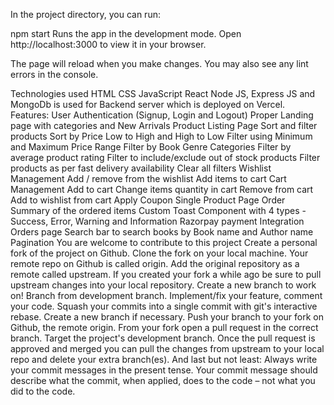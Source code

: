 In the project directory, you can run:

npm start
Runs the app in the development mode.
Open http://localhost:3000 to view it in your browser.

The page will reload when you make changes.
You may also see any lint errors in the console.

Technologies used
HTML
CSS
JavaScript
React
Node JS, Express JS and MongoDb is used for Backend server which is deployed on Vercel.
Features:
User Authentication (Signup, Login and Logout)
Proper Landing page with categories and New Arrivals
Product Listing Page
Sort and filter products
Sort by Price Low to High and High to Low
Filter using Minimum and Maximum Price Range
Filter by Book Genre Categories
Filter by average product rating
Filter to include/exclude out of stock products
Filter products as per fast delivery availability
Clear all filters
Wishlist Management
Add / remove from the wishlist
Add items to cart
Cart Management
Add to cart
Change items quantity in cart
Remove from cart
Add to wishlist from cart
Apply Coupon
Single Product Page
Order Summary of the ordered items
Custom Toast Component with 4 types - Success, Error, Warning and Information
Razorpay payment Integration
Orders page
Search bar to search books by Book name and Author name
Pagination
You are welcome to contribute to this project
Create a personal fork of the project on Github.
Clone the fork on your local machine. Your remote repo on Github is called origin.
Add the original repository as a remote called upstream.
If you created your fork a while ago be sure to pull upstream changes into your local repository.
Create a new branch to work on! Branch from development branch.
Implement/fix your feature, comment your code.
Squash your commits into a single commit with git's interactive rebase. Create a new branch if necessary.
Push your branch to your fork on Github, the remote origin.
From your fork open a pull request in the correct branch. Target the project's development branch.
Once the pull request is approved and merged you can pull the changes from upstream to your local repo and delete your extra branch(es).
And last but not least: Always write your commit messages in the present tense. Your commit message should describe what the commit, when applied, does to the code – not what you did to the code.
